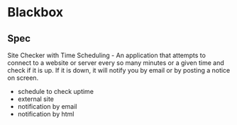 # Blackbox


## Spec
Site Checker with Time Scheduling - An application that attempts to connect to a website or server every so many minutes or a given time and check if it is up. If it is down, it will notify you by email or by posting a notice on screen.

- schedule to check uptime
- external site
- notification by email
- notification by html

